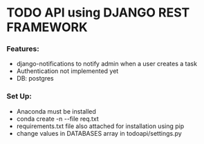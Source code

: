 # TODO API using DJANGO REST FRAMEWORK

### Features: 

* django-notifications to notify admin when a user creates a task
* Authentication not implemented yet
* DB: postgres

### Set Up:

* Anaconda must be installed
* conda create -n <environment-name> --file req.txt
* requirements.txt file also attached for installation using pip
* change values in DATABASES array in todoapi/settings.py